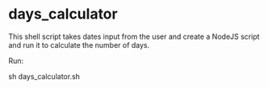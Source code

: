 # days_calculator
This shell script takes dates input from the user and create a NodeJS script and run it to calculate the number of days.

Run:

sh days_calculator.sh

